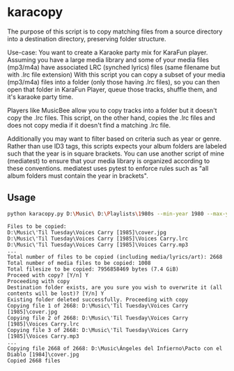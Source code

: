 # karacopy

The purpose of this script is to copy matching files from a source directory
into a destination directory, preserving folder structure.

Use-case: You want to create a Karaoke party mix for KaraFun player.
Assuming you have a large media library and some of your media files (mp3/m4a) have
associated LRC (synched lyrics) files (same filename but with .lrc file extension)
With this script you can copy a subset of your media (mp3/m4a) files into a folder
(only those having .lrc files), so you can then open that folder in KaraFun Player, 
queue those tracks, shuffle them, and it's karaoke party time.

Players like MusicBee allow you to copy tracks into a folder but it doesn't copy
the .lrc files. This script, on the other hand, copies the .lrc files and
does not copy media if it doesn't find a matching .lrc file.

Additionally you may want to filter based on criteria such as year or genre.
Rather than use ID3 tags, this scripts expects your album folders are labeled
such that the year is in square brackets.
You can use another script of mine (mediatest) to ensure that your media library
is organized according to these conventions. mediatest uses pytest to enforce 
rules such as "all album folders must contain the year in brackets".

## Usage

```bash
python karacopy.py D:\Music\ D:\Playlists\1980s --min-year 1980 --max-year 1989
```

```
Files to be copied:
D:\Music\'Til Tuesday\Voices Carry [1985]\cover.jpg
D:\Music\'Til Tuesday\Voices Carry [1985]\Voices Carry.lrc
D:\Music\'Til Tuesday\Voices Carry [1985]\Voices Carry.mp3
...
Total number of files to be copied (including media/lyrics/art): 2668
Total number of media files to be copied: 1008
Total filesize to be copied: 7956858469 bytes (7.4 GiB)
Proceed with copy? [Y/n] Y
Proceeding with copy
Destination folder exists, are you sure you wish to overwrite it (all contents will be lost)? [Y/n] Y
Existing folder deleted successfully. Proceeding with copy
Copying file 1 of 2668: D:\Music\'Til Tuesday\Voices Carry [1985]\cover.jpg
Copying file 2 of 2668: D:\Music\'Til Tuesday\Voices Carry [1985]\Voices Carry.lrc
Copying file 3 of 2668: D:\Music\'Til Tuesday\Voices Carry [1985]\Voices Carry.mp3
...
Copying file 2668 of 2668: D:\Music\Ángeles del Infierno\Pacto con el Diablo [1984]\cover.jpg
Copied 2668 files
```
